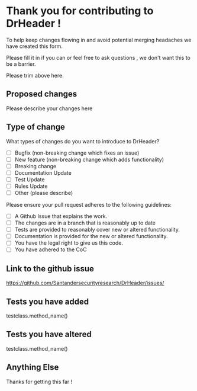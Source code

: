 # Thank you for contributing to DrHeader !

To help keep changes flowing in and avoid potential merging headaches we have created this form. 

Please fill it in if you can or feel free to ask questions , we don't want this to be a barrier.

Please trim above here.

## Proposed changes

Please describe your changes here

## Type of change

What types of changes do you want to introduce to DrHeader?

- [ ] Bugfix (non-breaking change which fixes an issue)
- [ ] New feature (non-breaking change which adds functionality)
- [ ] Breaking change 
- [ ] Documentation Update
- [ ] Test Update
- [ ] Rules Update 
- [ ] Other (please describe)

Please ensure your pull request adheres to the following guidelines:
- [ ] A Github Issue that explains the work.
- [ ] The changes are in a branch that is reasonably up to date
- [ ] Tests are provided to reasonably cover new or altered functionality.
- [ ] Documentation is provided for the new or altered functionality.
- [ ] You have the legal right to give us this code.
- [ ] You have adhered to the CoC

## Link to the github issue 

https://github.com/Santandersecurityresearch/DrHeader/issues/

## Tests you have added 

testclass.method_name()  

## Tests you have altered

testclass.method_name()

## Anything Else 


Thanks for getting this far !
